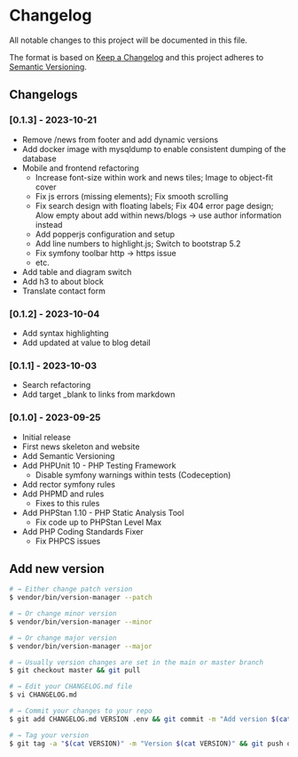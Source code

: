 # Changelog

All notable changes to this project will be documented in this file.

The format is based on [Keep a Changelog](http://keepachangelog.com/en/1.0.0/)
and this project adheres to [Semantic Versioning](http://semver.org/spec/v2.0.0.html).

## Changelogs

### [0.1.3] - 2023-10-21

* Remove /news from footer and add dynamic versions
* Add docker image with mysqldump to enable consistent dumping of the database
* Mobile and frontend refactoring
  * Increase font-size within work and news tiles; Image to object-fit cover
  * Fix js errors (missing elements); Fix smooth scrolling
  * Fix search design with floating labels; Fix 404 error page design; Alow empty about add within news/blogs -> use author information instead
  * Add popperjs configuration and setup
  * Add line numbers to highlight.js; Switch to bootstrap 5.2
  * Fix symfony toolbar http -> https issue
  * etc.
* Add table and diagram switch
* Add h3 to about block
* Translate contact form

### [0.1.2] - 2023-10-04

* Add syntax highlighting
* Add updated at value to blog detail

### [0.1.1] - 2023-10-03

* Search refactoring
* Add target _blank to links from markdown

### [0.1.0] - 2023-09-25

* Initial release
* First news skeleton and website
* Add Semantic Versioning
* Add PHPUnit 10 - PHP Testing Framework
  * Disable symfony warnings within tests (Codeception)
* Add rector symfony rules
* Add PHPMD and rules
  * Fixes to this rules
* Add PHPStan 1.10 - PHP Static Analysis Tool
  * Fix code up to PHPStan Level Max
* Add PHP Coding Standards Fixer
  * Fix PHPCS issues

## Add new version

```bash
# → Either change patch version
$ vendor/bin/version-manager --patch

# → Or change minor version
$ vendor/bin/version-manager --minor

# → Or change major version
$ vendor/bin/version-manager --major

# → Usually version changes are set in the main or master branch
$ git checkout master && git pull

# → Edit your CHANGELOG.md file
$ vi CHANGELOG.md

# → Commit your changes to your repo
$ git add CHANGELOG.md VERSION .env && git commit -m "Add version $(cat VERSION)" && git push

# → Tag your version
$ git tag -a "$(cat VERSION)" -m "Version $(cat VERSION)" && git push origin "$(cat VERSION)"
```
